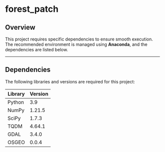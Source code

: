 # forest_patch


## **Overview**  
This project requires specific dependencies to ensure smooth execution. The recommended environment is managed using **Anaconda**, and the dependencies are listed below.  

---

## **Dependencies**  

The following libraries and versions are required for this project:  

| Library  | Version  |
|----------|---------|
| Python   | 3.9     |
| NumPy    | 1.21.5  |
| SciPy    | 1.7.3   |
| TQDM     | 4.64.1  |
| GDAL     | 3.4.0   |
| OSGEO    | 0.0.4   |


